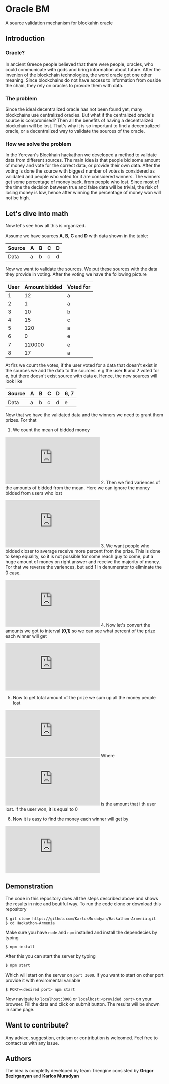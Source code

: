 # Oracle BM
A source validation mechanism for blockahin oracle

## Introduction

### Oracle?
In ancient Greece people believed that there were people, oracles, who could
communicate with gods and bring information about future. After the invenion of
the blockchain technologies, the word oracle got one other meaning.
Since blockchains do not have access to information from ouside the chain, they
rely on oracles to provide them with data.

### The problem
Since the ideal
decentralized oracle has not been found yet, many blockchains use centralized
oracles. But what if the centralized oracle's source is compromised? Then all
the benefits of having a decentralized blockchain will be lost. That's why it is
so important to find a decentralized oracle, or a decentralized way to validate
the sources of the oracle.

### How we solve the problem
In the Yerevan's Blockhain hackathon we developed a method to validate data from different sources. The main idea is that people bid some amount of money and vote for the correct data, or provide their own data. After the voting is done the source with biggest number of votes is considered as validated and people who voted for it are considered winners. The winners get some percentage of money back, from people who lost. Since most of the time the decision between true and false data will be trivial, the risk of losing money is low, hence after winning the percentage of money won will not be high.

## Let's dive into math
Now let's see how all this is organized.

Assume we have sources __A__, __B__, __C__ and __D__ with data shown in the table:

| Source | A | B | C | D |
| -------| - | - | - | - |
| Data   | a | b | c | d |

 Now we want to validate the sources. We put these sources with the data they provide in voting. After the voting we have the following picture

 | User | Amount bidded | Voted for |
 | ---- | ------------- | ---- |
 | 1    | 12            | a    |
 | 2    | 1             | a    |
 | 3    | 10            | b    |
 | 4    | 15            | c    |
 | 5    | 120           | a    |
 | 6    | 0             | e    |
 | 7    | 120000        | e    |
 | 8    | 17            | a    |

 At firs we count the votes, if the user voted for a data that doesn't exist in the sources we add the data to the sources. e.g the user __6__ and __7__ voted for __e__, but there doesn't exist source with data __e__. Hence, the new sources will look like

| Source | A | B | C | D | 6, 7 |
| -------| - | - | - | - | ---- |
| Data   | a | b | c | d | e    |

Now that we have the validated data and the winners we need to grant them prizes. For that

1. We count the mean of bidded money

![equation]( http://www.sciweavers.org/tex2img.php?eq=%20%5Cbar%7BX%7D%20%3D%20%5Cfrac%7B%20%5Csum_i%5En%20X_%7Bi%7D%20%7D%7Bn%7D%20&bc=White&fc=Black&im=jpg&fs=12&ff=modern&edit=0 )
2. Then we find variences of the amounts of bidded from the mean. Here we can ignore the money bidded from users who lost

![equation](http://www.sciweavers.org/tex2img.php?eq=%20%5Csigma%20_%7Bi%7D%20%3D%20%7C%20X_%7Bi%7D%20-%20%5Cbar%7BX%7D%20%7C&bc=White&fc=Black&im=jpg&fs=12&ff=modern&edit=0)
3. We want people who bidded closer to average receive more percent from the prize. This is done to keep equality, so it is not possible for some reach guy to come, put a huge amount of money on right answer and receive the majority of money. For that we reverse the variences, but add 1 in denumerator to eliminate the 0 case.

![equation](http://www.sciweavers.org/tex2img.php?eq=%20%5Cdelta%20_%7Bi%7D%20%3D%20%5Cfrac%7Bq%7D%7B1%20%2B%20%5Csigma%20_%7Bi%7D%20%7D&bc=White&fc=Black&im=jpg&fs=12&ff=modern&edit=0)
4. Now let's convert the amounts we got to interval __[0,1]__ so we can see what percent of the prize each winner will get

![equation](http://www.sciweavers.org/tex2img.php?eq=%20%5Cxi%20_%7Bi%7D%20%3D%20%5Cfrac%7B%5Cdelta_%7Bi%7D%7D%7B%20%20%5Csum_k%5En%20%5Cdelta_%7Bk%7D%20%20%7D&bc=White&fc=Black&im=jpg&fs=12&ff=modern&edit=0)

5. Now to get total amount of the prize we sum up all the money people lost

![equation](http://www.sciweavers.org/tex2img.php?eq=%5Ctextrm%7BTotal%20Prize%7D%20%5Cquad%20%20%5CTheta%20%20%3D%20%20%5Csum_i%5En%20%20%5Ctheta%20_%7Bi%7D&bc=White&fc=Black&im=jpg&fs=12&ff=modern&edit=0)
    Where   ![equation](http://www.sciweavers.org/tex2img.php?eq=%5Ctheta%20_%7Bi%7D&bc=White&fc=Black&im=jpg&fs=12&ff=modern&edit=0) is the amount that i th user lost. If the user won, it is equal to 0

6. Now it is easy to find the money each winner will get by

![equation](http://www.sciweavers.org/tex2img.php?eq=%5Comega_%7Bi%7D%20%20%3D%20%20%5CTheta%20%20%5Ccdote%20%5Cxi%20_%7Bi%7D&bc=White&fc=Black&im=jpg&fs=12&ff=modern&edit=0)

## Demonstration
The code in this repository does all the steps described above and shows the results in nice and beutiful way.
To run the code clone or download this repository
```
$ git clone https://github.com/KarlosMuradyan/Hackathon-Armenia.git
$ cd Hackathon-Armenia
```
Make sure you have `node` and `npm` installed and install the dependecies by typing
```
$ npm install
```
After this you can start the server by typing
```
$ npm start
```
Which will start on the server on `port 3000`. If you want to start on other port provide it with enviromental variable
```
$ PORT=<desired port> npm start
```
Now navigate to `localhost:3000` or `localhost:<provided port>` on your browser. Fill the data and click on submit button. The results will be shown in same page.

## Want to contribute?

Any advice, suggestion, crticism or contribution is welcomed. Feel free to contact us with any issue.

## Authors

The idea is completly developed by team Triengine consisted by __Grigor Bezirganyan__ and __Karlos Muradyan__
